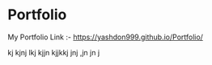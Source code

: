 # Portfolio
My Portfolio Link :-
https://yashdon999.github.io/Portfolio/

kj
kjnj
lkj
kjjn
kjjkkj
jnj
,jn
jn
j
